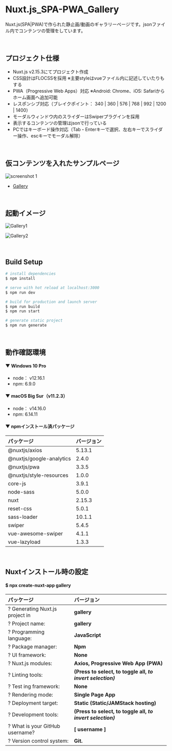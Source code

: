 # Nuxt.js_SPA-PWA_Gallery
Nuxt.js(SPA|PWA)で作られた静止画/動画のギャラリーページです。jsonファイル内でコンテンツの管理をしています。


<br>

## プロジェクト仕様

* Nuxt.js v2.15.3にてプロジェクト作成
* CSS設計はFLOCSSを採用 ※主要styleはvueファイル内に記述していたりもする
* PWA（Progressive Web Apps）対応 ※Android: Chrome、iOS: Safariからホーム画面へ追加可能
* レスポンシブ対応（ブレイクポイント： 340 | 360 | 576 | 768 | 992 | 1200 | 1400）
* モーダルウィンドウ内のスライダーはSwiperプラグインを採用
* 表示するコンテンツの管理はjsonで行っている
* PCではキーボード操作対応（Tab・Enterキーで選択、左右キーでスライダー操作、escキーでモーダル解除）


<br>

## 仮コンテンツを入れたサンプルページ
![screenshot 1](https://user-images.githubusercontent.com/5539081/112361865-2afe3880-8d17-11eb-9d7f-4025def4f3dd.png)
* [Gallery](https://koreyome.com/labo/contents/nuxt/pwa/gallery/)


<br>

## 起動イメージ

![Gallery1](https://user-images.githubusercontent.com/5539081/112163387-522e0a80-8c30-11eb-9243-09037aa89268.png)

![Gallery2](https://user-images.githubusercontent.com/5539081/112163392-54906480-8c30-11eb-8f09-1544e6970550.png)

<br>

## Build Setup

```bash
# install dependencies
$ npm install

# serve with hot reload at localhost:3000
$ npm run dev

# build for production and launch server
$ npm run build
$ npm run start

# generate static project
$ npm run generate
```

<br>


## 動作確認環境

#### ▼ Windows 10 Pro

* node： v12.16.1
* npm: 6.9.0

#### ▼ macOS Big Sur（v11.2.3）

* node： v14.16.0
* npm: 6.14.11

#### ▼ npmインストール済パッケージ

| パッケージ | バージョン |
|:---|:---|
|@nuxtjs/axios |5.13.1 |
|@nuxtjs/google-analytics |2.4.0 |
|@nuxtjs/pwa |3.3.5 |
|@nuxtjs/style-resources |1.0.0 |
|core-js |3.9.1 |
|node-sass |5.0.0 |
|nuxt |2.15.3 |
|reset-css |5.0.1 |
|sass-loader |10.1.1 |
|swiper |5.4.5 |
|vue-awesome-swiper |4.1.1 |
|vue-lazyload |1.3.3 |


<br>


## Nuxtインストール時の設定

#### $ npx create-nuxt-app gallery

| パッケージ | バージョン |
|:---|:---|
|? Generating Nuxt.js project in |**gallery** |
|? Project name: |**gallery** |
|? Programming language: |**JavaScript** |
|? Package manager: |**Npm** |
|? UI framework: |**None** |
|? Nuxt.js modules: |**Axios, Progressive Web App (PWA)** |
|? Linting tools: |**(Press <space> to select, <a> to toggle all, <i> to invert selection)** |
|? Test ing framework: |**None** |
|? Rendering mode: |**Single Page App** |
|? Deployment target: |**Static (Static/JAMStack hosting)** |
|? Development tools: |**(Press <space> to select, <a> to toggle all, <i> to invert selection)** |
|? What is your GitHub username? |**[ username ]** |
|? Version control system: |**Git.** |
